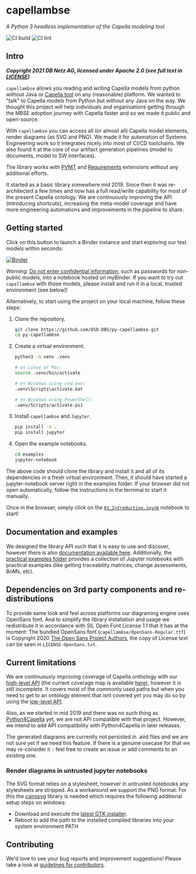 # capellambse

*A Python 3 headless implementation of the Capella modeling tool*

![CI build](https://github.com/DSD-DBS/py-capella-mbse/actions/workflows/build-test-publish.yml/badge.svg)
![CI lint](https://github.com/DSD-DBS/py-capella-mbse/actions/workflows/lint.yml/badge.svg)

## Intro

***Copyright 2021 DB Netz AG, licensed under Apache 2.0 (see full text in [LICENSE](https://github.com/DSD-DBS/py-capellambse/blob/master/LICENSE))***

`capellambse` allows you reading and writing Capella models from python without Java or [Capella tool](https://www.eclipse.org/capella/) on any (reasonable) platform. We wanted to "talk" to Capella models from Python but without any Java on the way. We thought this project will help individuals and organisations getting through the MBSE adoption journey with Capella faster and so we made it public and open-source.

With `capellambse` you can access all (or almost all) Capella model elements, render diagrams (as SVG and PNG). We made it for automation of Systems Engineering work so it integrates nicely into most of CI/CD toolchains. We also found it at the core of our artifact generation pipelines (model to documents, model to SW interfaces).

The library works with [PVMT](https://www.eclipse.org/capella/addons.html) and [Requirements](https://github.com/eclipse/capella-requirements-vp) extensions without any additional efforts.

It started as a basic library somewhere mid 2019. Since then it was re-architected a few times and now has a full read/write capability for most of the present Capella ontology. We are continuously improving the API (introducing shortcuts), increasing the meta-model coverage and have more engineering automations and improvements in the pipeline to share.

## Getting started

Click on this button to launch a Binder instance and start exploring our test models within seconds:

[![Binder](https://mybinder.org/badge_logo.svg)](https://mybinder.org/v2/gh/DSD-DBS/py-capellambse/HEAD?labpath=examples%2F01%20Introduction.ipynb)

*Warning:* [Do not enter confidential information], such as passwords for non-public models, into a notebook hosted on myBinder. If you want to try out `capellambse` with those models, please install and run it in a local, trusted environment (see below)!

[Do not enter confidential information]: <https://github.com/alan-turing-institute/the-turing-way/blob/b36c3ac1c78acbbe18441beaa89514544ed12021/workshops/boost-research-reproducibility-binder/workshop-presentations/zero-to-binder-python.md#private-files>

Alternatively, to start using the project on your local machine, follow these steps:

1. Clone the repository.

   ```bash
   git clone https://github.com/DSD-DBS/py-capellambse.git
   cd py-capellambse
   ```

2. Create a virtual environment.

   ```bash
   python3 -m venv .venv

   # on Linux or Mac:
   source .venv/bin/activate

   # on Windows using cmd.exe:
   .venv\Scripts\activate.bat

   # on Windows using PowerShell:
   .venv/Scripts/activate.ps1
   ```

3. Install `capellambse` and `Jupyter`.

   ```bash
   pip install -e .
   pip install jupyter
   ```

4. Open the example notebooks.

   ```bash
   cd examples
   jupyter-notebook
   ```

The above code should clone the library and install it and all of its dependencies in a fresh virtual environment. Then, it should have started a jupyter-notebook server right in the examples folder. If your browser did not open automatically, follow the instructions in the terminal to start it manually.

Once in the browser, simply click on the [`01_Introduction.ipynb`](examples/01_Introduction.ipynb) notebook to start!

## Documentation and examples

We designed the library API such that it is easy to use and discover, however there is also [documentation available here](https://dsd-dbs.github.io/py-capellambse/). Additionally, the [practical examples folder](https://github.com/DSD-DBS/py-capellambse/blob/master/examples/) provides a collection of Jupyter notebooks with practical examples (like getting traceability matrices, change assessments, BoMs, etc).

## Dependencies on 3rd party components and re-distributions

To provide same look and feel across platforms our diagraming engine uses OpenSans font. And to simplify the library installation and usage we redistribute it in accordance with SIL Open Font License 1.1 that it has at the moment: The bundled OpenSans font (`capellambse/OpenSans-Regular.ttf`) is
Copyright 2020 [The Open Sans Project Authors](https://github.com/googlefonts/opensans), the copy of License text can be seen in `LICENSE-OpenSans.txt`.

## Current limitations

We are continuously improving coverage of Capella onthology with our [high-level API](#TODO) (the current coverage map is available [here](#TODO)), however it is still incomplete. It covers most of the commonly used paths but when you need to get to an ontology element that isnt covered yet you may do so by using the [low-level API](##TODO).

Also, as we started in mid 2019 and there was no such thing as [Python4Capella](https://github.com/labs4capella/python4capella) yet, we are not API compatible with that project. However, we intend to add API compatibility with Python4Capella in later releases.

The generated diagrams are currently not persisted in .aird files and we are not sure yet if we need this feature. If there is a genuine usecase for that we may re-consider it - feel free to create an issue or add comments to an existing one.

### Render diagrams in untrusted jupyter notebooks

The SVG format relies on a stylesheet, however in untrusted notebooks any stylesheets
are stripped. As a workaround we support the PNG format. For this the [cairosvg](https://pypi.org/project/CairoSVG/)
library is needed which requires the following additional setup steps on windows:

- Download and execute the [latest GTK installer](https://github.com/tschoonj/GTK-for-Windows-Runtime-Environment-Installer/releases/tag/2022-01-04).
- Reboot to add the path to the installed compiled libraries into your system environment PATH

## Contributing

We'd love to see your bug reports and improvement suggestions! Please take a look at [guidelines for contributors](https://github.com/DSD-DBS/py-capellambse/blob/master/CONTRIBUTING.md).
